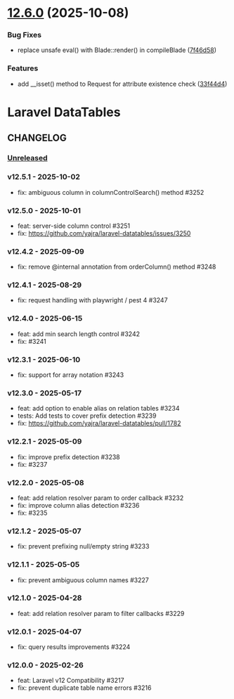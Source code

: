 # [12.6.0](https://github.com/yajra/laravel-datatables/compare/v12.5.1...v12.6.0) (2025-10-08)


### Bug Fixes

* replace unsafe eval() with Blade::render() in compileBlade ([7f46d58](https://github.com/yajra/laravel-datatables/commit/7f46d5872b0324493c28ecc8d848c182e88f30e0))


### Features

* add __isset() method to Request for attribute existence check ([33f44d4](https://github.com/yajra/laravel-datatables/commit/33f44d42d284d6ea0a054de81ad5a57c3050867d))

# Laravel DataTables 

## CHANGELOG

### [Unreleased]

### v12.5.1 - 2025-10-02

- fix: ambiguous column in columnControlSearch() method #3252

### v12.5.0 - 2025-10-01

- feat: server-side column control #3251
- fix: https://github.com/yajra/laravel-datatables/issues/3250

### v12.4.2 - 2025-09-09

- fix: remove @internal annotation from orderColumn() method #3248

### v12.4.1 - 2025-08-29

- fix: request handling with playwright / pest 4 #3247

### v12.4.0 - 2025-06-15

- feat: add min search length control #3242
- fix: #3241

### v12.3.1 - 2025-06-10

- fix: support for array notation #3243

### v12.3.0 - 2025-05-17

- feat: add option to enable alias on relation tables #3234
- tests: Add tests to cover prefix detection #3239
- fix: https://github.com/yajra/laravel-datatables/pull/1782

### v12.2.1 - 2025-05-09

- fix: improve prefix detection #3238
- fix: #3237

### v12.2.0 - 2025-05-08

- feat: add relation resolver param to order callback #3232
- fix: improve column alias detection #3236
- fix: #3235

### v12.1.2 - 2025-05-07

- fix: prevent prefixing null/empty string #3233

### v12.1.1 - 2025-05-05

- fix: prevent ambiguous column names #3227

### v12.1.0 - 2025-04-28

- feat: add relation resolver param to filter callbacks #3229

### v12.0.1 - 2025-04-07

- fix: query results improvements #3224

### v12.0.0 - 2025-02-26

- feat: Laravel v12 Compatibility #3217
- fix: prevent duplicate table name errors #3216

[Unreleased]: https://github.com/yajra/laravel-datatables/compare/v12.0.0...master
